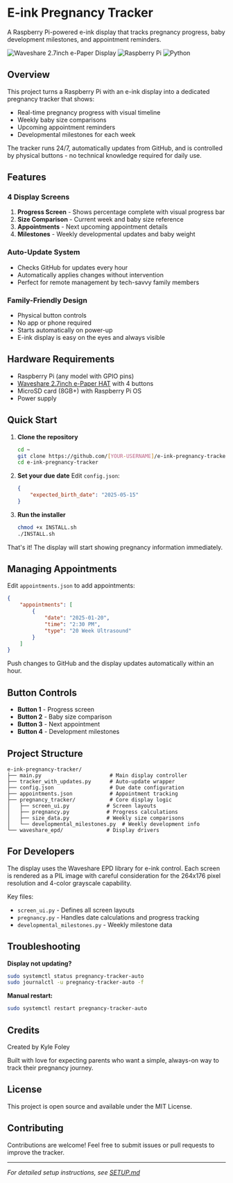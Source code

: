 # E-ink Pregnancy Tracker

A Raspberry Pi-powered e-ink display that tracks pregnancy progress, baby development milestones, and appointment reminders.

![Waveshare 2.7inch e-Paper Display](https://img.shields.io/badge/Display-Waveshare%202.7inch-blue)
![Raspberry Pi](https://img.shields.io/badge/Platform-Raspberry%20Pi-red)
![Python](https://img.shields.io/badge/Language-Python%203-green)

## Overview

This project turns a Raspberry Pi with an e-ink display into a dedicated pregnancy tracker that shows:
- Real-time pregnancy progress with visual timeline
- Weekly baby size comparisons
- Upcoming appointment reminders
- Developmental milestones for each week

The tracker runs 24/7, automatically updates from GitHub, and is controlled by physical buttons - no technical knowledge required for daily use.

## Features

### 4 Display Screens
1. **Progress Screen** - Shows percentage complete with visual progress bar
2. **Size Comparison** - Current week and baby size reference
3. **Appointments** - Next upcoming appointment details
4. **Milestones** - Weekly developmental updates and baby weight

### Auto-Update System
- Checks GitHub for updates every hour
- Automatically applies changes without intervention
- Perfect for remote management by tech-savvy family members

### Family-Friendly Design
- Physical button controls
- No app or phone required
- Starts automatically on power-up
- E-ink display is easy on the eyes and always visible

## Hardware Requirements

- Raspberry Pi (any model with GPIO pins)
- [Waveshare 2.7inch e-Paper HAT](https://www.waveshare.com/2.7inch-e-paper-hat.htm) with 4 buttons
- MicroSD card (8GB+) with Raspberry Pi OS
- Power supply

## Quick Start

1. **Clone the repository**
   ```bash
   cd ~
   git clone https://github.com/[YOUR-USERNAME]/e-ink-pregnancy-tracker.git
   cd e-ink-pregnancy-tracker
   ```

2. **Set your due date**
   Edit `config.json`:
   ```json
   {
       "expected_birth_date": "2025-05-15"
   }
   ```

3. **Run the installer**
   ```bash
   chmod +x INSTALL.sh
   ./INSTALL.sh
   ```

That's it! The display will start showing pregnancy information immediately.

## Managing Appointments

Edit `appointments.json` to add appointments:
```json
{
    "appointments": [
        {
            "date": "2025-01-20",
            "time": "2:30 PM",
            "type": "20 Week Ultrasound"
        }
    ]
}
```

Push changes to GitHub and the display updates automatically within an hour.

## Button Controls

- **Button 1** - Progress screen
- **Button 2** - Baby size comparison
- **Button 3** - Next appointment
- **Button 4** - Development milestones

## Project Structure

```
e-ink-pregnancy-tracker/
├── main.py                      # Main display controller
├── tracker_with_updates.py      # Auto-update wrapper
├── config.json                  # Due date configuration
├── appointments.json            # Appointment tracking
├── pregnancy_tracker/           # Core display logic
│   ├── screen_ui.py            # Screen layouts
│   ├── pregnancy.py            # Progress calculations
│   ├── size_data.py            # Weekly size comparisons
│   └── developmental_milestones.py  # Weekly development info
└── waveshare_epd/              # Display drivers
```

## For Developers

The display uses the Waveshare EPD library for e-ink control. Each screen is rendered as a PIL image with careful consideration for the 264x176 pixel resolution and 4-color grayscale capability.

Key files:
- `screen_ui.py` - Defines all screen layouts
- `pregnancy.py` - Handles date calculations and progress tracking
- `developmental_milestones.py` - Weekly milestone data

## Troubleshooting

**Display not updating?**
```bash
sudo systemctl status pregnancy-tracker-auto
sudo journalctl -u pregnancy-tracker-auto -f
```

**Manual restart:**
```bash
sudo systemctl restart pregnancy-tracker-auto
```

## Credits

Created by Kyle Foley

Built with love for expecting parents who want a simple, always-on way to track their pregnancy journey.

## License

This project is open source and available under the MIT License.

## Contributing

Contributions are welcome! Feel free to submit issues or pull requests to improve the tracker.

---

*For detailed setup instructions, see [SETUP.md](SETUP.md)*